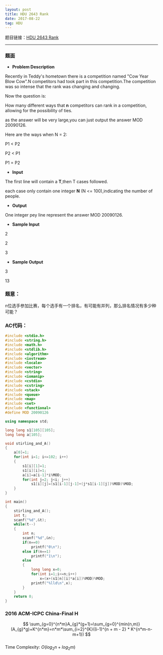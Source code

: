 ```yaml
---
layout: post
title: HDU 2643 Rank
date: 2017-08-22 
tag: HDU
---
```


题目链接：[HDU 2643 Rank](http://acm.hdu.edu.cn/showproblem.php?pid=2643)

-------------------
### 题面
* **Problem Description**

Recently in Teddy's hometown there is a competition named "Cow Year Blow Cow".N competitors had took part in this competition.The competition was so intense that the rank was changing and changing. 

Now the question is: 

How many different ways that **n** competitors can rank in a competition, allowing for the possibility of ties. 

as the answer will be very large,you can just output the answer MOD 20090126. 

Here are the ways when N = 2:

P1 < P2 
    
P2 < P1 
    
P1 = P2 

* **Input**

The first line will contain a **T**,then T cases followed. 

each case only contain one integer **N** (N <= 100),indicating the number of people.

* **Output**

One integer pey line represent the answer MOD 20090126.

* **Sample Input**

2

2

3

* **Sample Output**

3

13

### 题意：

n位选手参加比赛，每个选手有一个排名，有可能有并列，那么排名情况有多少种可能？ 

### AC代码：
``` c++
#include <stdio.h>
#include <string.h>
#include <math.h>
#include <stdlib.h>
#include <algorithm>
#include <iostream>
#include <locale>
#include <vector>
#include <string>
#include <iomanip>
#include <cstdio>
#include <cstring>
#include <stack>
#include <queue>
#include <map>
#include <set>
#include <functional>
#define MOD 20090126

using namespace std;

long long s1[105][105];
long long a[105];

void stirling_and_A()
{
    a[0]=1;
    for(int i=1; i<=102; i++)
    {
        s1[i][1]=1;
        s1[i][i]=1;
        a[i]=a[i-1]*i%MOD;
        for(int j=2; j<i; j++)
            s1[i][j]=(s1[i-1][j-1]+(j*s1[i-1][j])%MOD)%MOD;
    }
}

int main()
{
    stirling_and_A();
    int t;
    scanf("%d",&t);
    while(t--)
    {
        int n;
        scanf("%d",&n);
        if(n==0)
            printf("0\n");
        else if(n==1)
            printf("1\n");
        else
        {
            long long x=0;
            for(int i=1;i<=n;i++)
                x=(x+(s1[n][i]*a[i])%MOD)%MOD;
            printf("%lld\n",x);
        }
    }
    return 0;
}
```


### 2016 ACM-ICPC China-Final H
$$
\sum_{g=0}^{n*m}A_{g}*(g+1)=\sum_{g=0}^{min(n,m)}(A_{g}*g)+K^{n*m}=n*m*\sum_{i=2}^{K}((i-1)^{n + m - 2} * K^{n*m-n-m+1})
$$  
Time Complexity: $O(log_{2}n + log_{2}m)$
